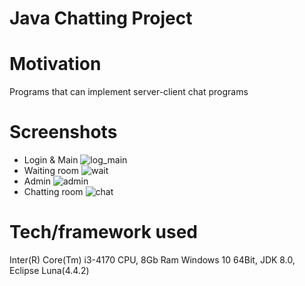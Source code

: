 # Java Chatting Project

# Motivation
Programs that can implement server-client chat programs

# Screenshots
* Login & Main
![log_main](https://user-images.githubusercontent.com/72369991/95705667-bb781d80-0c8f-11eb-8bc5-94e67b9b7816.png)
* Waiting room
![wait](https://user-images.githubusercontent.com/72369991/95705669-bca94a80-0c8f-11eb-80f7-a4b1f8dd2b76.png)
* Admin
![admin](https://user-images.githubusercontent.com/72369991/95706559-2296d180-0c92-11eb-9b6f-1bd6e502934a.png)
* Chatting room
![chat](https://user-images.githubusercontent.com/72369991/95706557-21fe3b00-0c92-11eb-825a-f29fe852f808.png)

# Tech/framework used
Inter(R) Core(Tm) i3-4170 CPU, 8Gb Ram
Windows 10 64Bit, JDK 8.0, Eclipse Luna(4.4.2)

